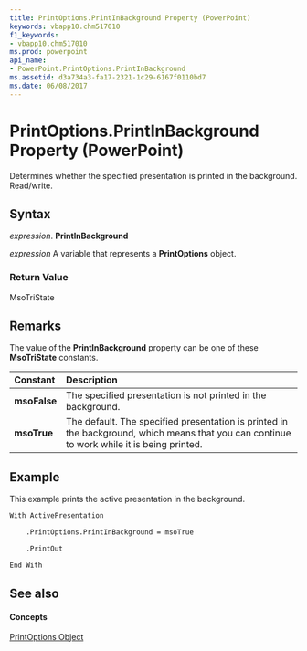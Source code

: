 ```yaml
---
title: PrintOptions.PrintInBackground Property (PowerPoint)
keywords: vbapp10.chm517010
f1_keywords:
- vbapp10.chm517010
ms.prod: powerpoint
api_name:
- PowerPoint.PrintOptions.PrintInBackground
ms.assetid: d3a734a3-fa17-2321-1c29-6167f0110bd7
ms.date: 06/08/2017
---
```



# PrintOptions.PrintInBackground Property (PowerPoint)

Determines whether the specified presentation is printed in the background. Read/write.


## Syntax

 _expression_. **PrintInBackground**

 _expression_ A variable that represents a **PrintOptions** object.


### Return Value

MsoTriState


## Remarks

The value of the  **PrintInBackground** property can be one of these **MsoTriState** constants.



|**Constant**|**Description**|
|:-----|:-----|
|**msoFalse**|The specified presentation is not printed in the background.|
|**msoTrue**| The default. The specified presentation is printed in the background, which means that you can continue to work while it is being printed.|

## Example

This example prints the active presentation in the background.


```vb
With ActivePresentation

    .PrintOptions.PrintInBackground = msoTrue

    .PrintOut

End With
```


## See also


#### Concepts


[PrintOptions Object](PowerPoint.PrintOptions.md)

